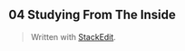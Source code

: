 ## 04 Studying From The Inside


> Written with [StackEdit](https://stackedit.io/).
<!--stackedit_data:
eyJoaXN0b3J5IjpbNDM4NDI5Mjk0XX0=
-->